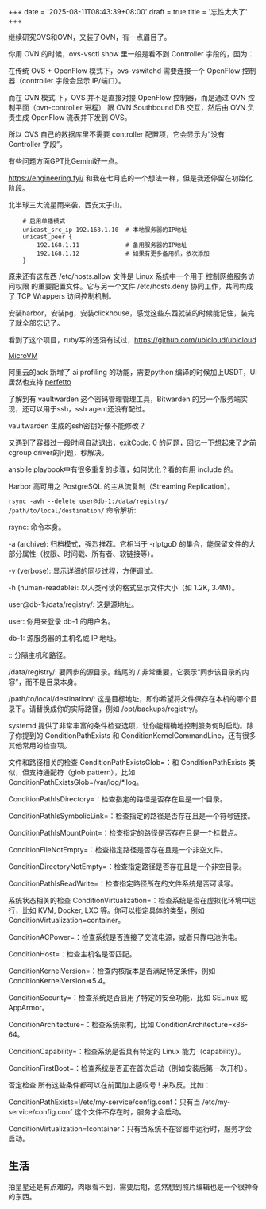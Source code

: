 +++
date = '2025-08-11T08:43:39+08:00'
draft = true
title = '忘性太大了'
+++

继续研究OVS和OVN，又装了OVN，有一点眉目了。

你用 OVN 的时候，ovs-vsctl show 里一般是看不到 Controller 字段的，因为：

在传统 OVS + OpenFlow 模式下，ovs-vswitchd 需要连接一个 OpenFlow 控制器（controller 字段会显示 IP/端口）。

而在 OVN 模式 下，OVS 并不是直接对接 OpenFlow 控制器，而是通过 OVN 控制平面（ovn-controller 进程） 跟 OVN Southbound DB 交互，然后由 OVN 负责生成 OpenFlow 流表并下发到 OVS。

所以 OVS 自己的数据库里不需要 controller 配置项，它会显示为“没有 Controller 字段”。

有些问题方面GPT比Gemini好一点。

https://engineering.fyi/ 和我在七月底的一个想法一样，但是我还停留在初始化阶段。

北半球三大流星雨来袭，西安太子山。

```
    # 启用单播模式
    unicast_src_ip 192.168.1.10  # 本地服务器的IP地址
    unicast_peer {
        192.168.1.11             # 备用服务器的IP地址
        192.168.1.12             # 如果有更多备用机，依次添加
    }
```

原来还有这东西 /etc/hosts.allow 文件是 Linux 系统中一个用于 控制网络服务访问权限 的重要配置文件。它与另一个文件 /etc/hosts.deny 协同工作，共同构成了 TCP Wrappers 访问控制机制。

安装harbor，安装pg，安装clickhouse，感觉这些东西就装的时候能记住，装完了就全部忘记了。

看到了这个项目，ruby写的还没有试过，https://github.com/ubicloud/ubicloud

[MicroVM](https://github.com/liquidmetal-dev/flintlock)

阿里云的ack 新增了 ai profiling 的功能，需要python 编译的时候加上USDT，UI居然也支持 [perfetto](https://ui.perfetto.dev/)

了解到有 vaultwarden 这个密码管理管理工具，Bitwarden 的另一个服务端实现，还可以用于ssh，ssh agent还没有配过。

vaultwarden 生成的ssh密钥好像不能修改？

又遇到了容器过一段时间自动退出，exitCode: 0 的问题，回忆一下想起来了之前cgroup driver的问题，秒解决。

ansbile playbook中有很多重复的步骤，如何优化？看的有用 include 的。

Harbor 高可用之 PostgreSQL 的主从流复制（Streaming Replication）。

`rsync -avh --delete user@db-1:/data/registry/ /path/to/local/destination/`
命令解析:

rsync: 命令本身。

-a (archive): 归档模式，强烈推荐。它相当于 -rlptgoD 的集合，能保留文件的大部分属性（权限、时间戳、所有者、软链接等）。

-v (verbose): 显示详细的同步过程，方便调试。

-h (human-readable): 以人类可读的格式显示文件大小（如 1.2K, 3.4M）。

user@db-1:/data/registry/: 这是源地址。

user: 你用来登录 db-1 的用户名。

db-1: 源服务器的主机名或 IP 地址。

:: 分隔主机和路径。

/data/registry/: 要同步的源目录。结尾的 / 非常重要，它表示“同步该目录的内容”，而不是目录本身。

/path/to/local/destination/: 这是目标地址，即你希望将文件保存在本机的哪个目录下。请替换成你的实际路径，例如 /opt/backups/registry/。


systemd 提供了非常丰富的条件检查选项，让你能精确地控制服务何时启动。除了你提到的 ConditionPathExists 和 ConditionKernelCommandLine，还有很多其他常用的检查项。

文件和路径相关的检查
ConditionPathExistsGlob=：和 ConditionPathExists 类似，但支持通配符（glob pattern），比如 ConditionPathExistsGlob=/var/log/*.log。

ConditionPathIsDirectory=：检查指定的路径是否存在且是一个目录。

ConditionPathIsSymbolicLink=：检查指定的路径是否存在且是一个符号链接。

ConditionPathIsMountPoint=：检查指定的路径是否存在且是一个挂载点。

ConditionFileNotEmpty=：检查指定路径是否存在且是一个非空文件。

ConditionDirectoryNotEmpty=：检查指定路径是否存在且是一个非空目录。

ConditionPathIsReadWrite=：检查指定路径所在的文件系统是否可读写。

系统状态相关的检查
ConditionVirtualization=：检查系统是否在虚拟化环境中运行，比如 KVM, Docker, LXC 等。你可以指定具体的类型，例如 ConditionVirtualization=container。

ConditionACPower=：检查系统是否连接了交流电源，或者只靠电池供电。

ConditionHost=：检查主机名是否匹配。

ConditionKernelVersion=：检查内核版本是否满足特定条件，例如 ConditionKernelVersion=>5.4。

ConditionSecurity=：检查系统是否启用了特定的安全功能，比如 SELinux 或 AppArmor。

ConditionArchitecture=：检查系统架构，比如 ConditionArchitecture=x86-64。

ConditionCapability=：检查系统是否具有特定的 Linux 能力（capability）。

ConditionFirstBoot=：检查系统是否正在首次启动（例如安装后第一次开机）。

否定检查
所有这些条件都可以在前面加上感叹号 ! 来取反。比如：

ConditionPathExists=!/etc/my-service/config.conf：只有当 /etc/my-service/config.conf 这个文件不存在时，服务才会启动。

ConditionVirtualization=!container：只有当系统不在容器中运行时，服务才会启动。

## 生活

拍星星还是有点难的，肉眼看不到，需要后期，忽然想到照片编辑也是一个很神奇的东西。
